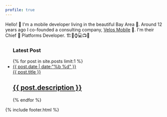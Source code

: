 ```yaml
---
profile: true
---
```


Hello! 👋 I'm a mobile developer living in the beautiful Bay Area 🌉. Around 12 years ago I co-founded a consulting company, [Velos Mobile](https://velosmobile.com) 💼. I'm their Chief  Platforms Developer. 🏗️📱⌚💻📺🥽

<ul id="post-list">
    <h3>Latest Post</h3>
    {% for post in site.posts limit:1 %}
        <li>
            <a href="{{ "/" | relative_url  }}{{ post.url | remove_first: '/' }}"><aside class="dates">{{ post.date | date:"%b %d" }}</aside></a>
            <a href="{{ "/" | relative_url  }}{{ post.url | remove_first: '/' }}">{{ post.title }} <h2>{{ post.description }}</h2></a>
        </li>
    {% endfor %}
</ul>

{% include footer.html %}
